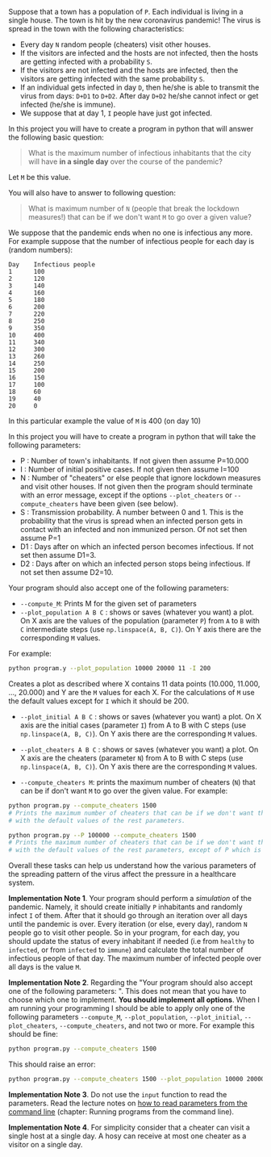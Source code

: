 <!-- https://github.com/kantale/python_lessons/blob/master/assignment_5.ipynb -->

Suppose that a town has a population of `P`. 
Each individual is living in a single house. 
The town is hit by the new coronavirus pandemic!
The virus is spread in the town with the following characteristics:

* Every day `N` random people (cheaters) visit other houses.
* If the visitors are infected and the hosts are not infected, then the hosts are getting infected with a probability `S`.
* If the visitors are not infected and the hosts are infected, then the visitors are getting infected with the same probability `S`.
* If an individual gets infected in day `D`, then he/she is able to transmit the virus from days: `D+D1` to `D+D2`. After day `D+D2` he/she cannot infect or get infected (he/she is immune). 
* We suppose that at day 1, `I` people have just got infected. 

In this project you will have to create a program in python that will answer the following basic question:

> What is the maximum number of infectious inhabitants that the city will have **in a single day** over the course of the pandemic?

Let `M` be this value. 

You will also have to answer to following question:

> What is maximum number of `N` (people that break the lockdown measures!) that can be if we don't want `M` to go over a given value?
 
We suppose that the pandemic ends when no one is infectious any more. 
For example suppose that the number of infectious people for each day is (random numbers):

```text
Day    Infectious people
1      100
2      120
3      140 
4      160
5      180
6      200
7      220
8      250
9      350
10     400
11     340
12     300
13     260
14     250
15     200
16     150
17     100
18     60
19     40
20     0
```

In this particular example the value of `M` is 400 (on day 10)

In this project you will have to create a program in python that will take the following parameters:
* P : Number of town's inhabitants. If not given then assume P=10.000
* I : Number of initial positive cases. If not given then assume I=100
* N : Number of "cheaters" or else people that ignore lockdown measures and visit other houses. If not given then the program should terminate with an error message, except if the options `--plot_cheaters`  or `--compute_cheaters` have been given (see below). 
* S : Transmission probability. A number between 0 and 1. This is the probability that the virus is spread when an infected person gets in contact with an infected and non immunized person. Of not set then assume P=1 
* D1 : Days after on which an infected person becomes infectious. If not set then assume D1=3.
* D2 : Days after on which an infected person stops being infectious. If not set then assume D2=10.

Your program should also accept one of the following parameters: 

* `--compute_M`: Prints M for the given set of parameters 
* `--plot_population A B C` : shows or saves (whatever you want) a plot. On X axis are the values of the population (parameter `P`) from `A` to `B` with `C` intermediate steps (use ```np.linspace(A, B, C)```). On Y axis there are the corresponding `M` values. 

For example:
```bash
python program.y --plot_population 10000 20000 11 -I 200
```

Creates a plot as described where X contains 11 data points (10.000, 11.000, ..., 20.000) and Y are the `M` values for each X. For the calculations of `M` use the default values except for `I` which it should be 200. 

* `--plot_initial A B C` : shows or saves (whatever you want) a plot. On X axis are the initial cases (parameter `I`) from A to B with C steps (use ```np.linspace(A, B, C)```). On Y axis there are the corresponding `M` values. 

* `--plot_cheaters A B C` : shows or saves (whatever you want) a plot. On X axis are the cheaters (parameter `N`) from A to B with C steps (use ```np.linspace(A, B, C)```). On Y axis there are the corresponding `M` values. 

* `--compute_cheaters Μ`: prints the maximum number of cheaters (`N`) that can be if don't want `Μ` to go over the given value. For example:

```bash
python program.py --compute_cheaters 1500
# Prints the maximum number of cheaters that can be if we don't want the maximum number of cases to go over 1500, 
# with the default values of the rest parameters. 

python program.py --P 100000 --compute_cheaters 1500
# Prints the maximum number of cheaters that can be if we don't want the maximum number of cases to go over 1500, 
# with the default values of the rest parameters, except of P which is 100.000
```

Overall these tasks can help us understand how the various parameters of the spreading pattern of the virus affect the pressure in a healthcare system.


**Implementation Note 1**. Your program should perform a *simulation* of the pandemic. Namely, it should create initially `P` inhabitants and randomly infect `I` of them. After that it should go through an iteration over all days until the pandemic is over. Every iteration (or else, every day), random `N` people go to visit other people. So in your program, for each day, you should update the status of every inhabitant if needed (i.e from `healthy` to `infected`, or from `infected` to `immune`) and calculate the total number of infectious people of that day. The maximum number of infected people over all days is the value `M`. 

**Implementation Note 2**. Regarding the "Your program should also accept one of the following parameters: ". This does not mean that you have to choose which one to implement. **You should implement all options**. When I am running your programming I should be able to apply only one of the following parameters `--compute_M`, `--plot_population`, `--plot_initial`, `--plot_cheaters`, `--compute_cheaters`, and not two or more. For example this should be fine:

```bash
python program.py --compute_cheaters 1500
```

This should raise an error:
```bash
python program.py --compute_cheaters 1500 --plot_population 10000 20000 11
```

**Implementation Note 3**. Do not use the ```input``` function to read the parameters. Read the lecture notes on [how to read parameters from the command line](notes/python_gen_imp_cons_exc.md) (chapter: Running programs from the command line). 

**Implementation Note 4**. For simplicity consider that a cheater can visit a single host at a single day. A hosy can receive at most one cheater as a visitor on a single day. 





